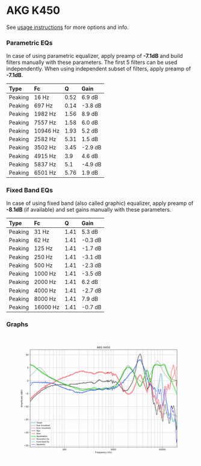 # AKG K450
See [usage instructions](https://github.com/jaakkopasanen/AutoEq#usage) for more options and info.

### Parametric EQs
In case of using parametric equalizer, apply preamp of **-7.1dB** and build filters manually
with these parameters. The first 5 filters can be used independently.
When using independent subset of filters, apply preamp of **-7.1dB**.

| Type    | Fc       |    Q | Gain    |
|:--------|:---------|:-----|:--------|
| Peaking | 16 Hz    | 0.52 | 6.9 dB  |
| Peaking | 697 Hz   | 0.14 | -3.8 dB |
| Peaking | 1982 Hz  | 1.56 | 8.9 dB  |
| Peaking | 7557 Hz  | 1.58 | 6.0 dB  |
| Peaking | 10946 Hz | 1.93 | 5.2 dB  |
| Peaking | 2582 Hz  | 5.31 | 1.5 dB  |
| Peaking | 3502 Hz  | 3.45 | -2.9 dB |
| Peaking | 4915 Hz  | 3.9  | 4.6 dB  |
| Peaking | 5837 Hz  | 5.1  | -4.9 dB |
| Peaking | 6501 Hz  | 5.76 | 1.9 dB  |

### Fixed Band EQs
In case of using fixed band (also called graphic) equalizer, apply preamp of **-8.1dB**
(if available) and set gains manually with these parameters.

| Type    | Fc       |    Q | Gain    |
|:--------|:---------|:-----|:--------|
| Peaking | 31 Hz    | 1.41 | 5.3 dB  |
| Peaking | 62 Hz    | 1.41 | -0.3 dB |
| Peaking | 125 Hz   | 1.41 | -1.7 dB |
| Peaking | 250 Hz   | 1.41 | -3.1 dB |
| Peaking | 500 Hz   | 1.41 | -2.3 dB |
| Peaking | 1000 Hz  | 1.41 | -3.5 dB |
| Peaking | 2000 Hz  | 1.41 | 6.2 dB  |
| Peaking | 4000 Hz  | 1.41 | -2.7 dB |
| Peaking | 8000 Hz  | 1.41 | 7.9 dB  |
| Peaking | 16000 Hz | 1.41 | -0.7 dB |

### Graphs
![](./AKG%20K450.png)